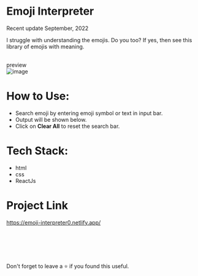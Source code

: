 # Emoji Interpreter
Recent update September, 2022<br/>

I struggle with understanding the emojis. Do you too? If yes, then see this library of emojis with meaning.

<br/>preview<br/>
![image](https://user-images.githubusercontent.com/43793294/194758983-25dd7b07-8305-4ebb-9021-34484b5328c6.png)
<br/>

# How to Use:
 - Search emoji by entering emoji symbol or text in input bar.
 - Output will be shown below.
 - Click on **Clear All** to reset the search bar.
 
# Tech Stack:

 - html
 - css 
 - ReactJs

# Project Link

https://emoji-interpreter0.netlify.app/

<br/>
<br/>
<br/>
<br/>

Don't forget to leave a ⭐ if you found this useful.
